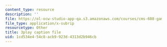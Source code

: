 ```yaml
---
content_type: resource
description: ''
file: https://ol-ocw-studio-app-qa.s3.amazonaws.com/courses/cms-608-game-design-fall-2010/1cd534e454c8acb9923d4313d2b946cb_68559.srt
file_type: application/x-subrip
resourcetype: Other
title: 3play caption file
uid: 1cd534e4-54c8-acb9-923d-4313d2b946cb
---
```

